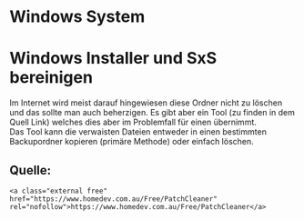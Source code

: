 # Windows System

# <span class="mw-headline" id="bkmrk-windows-installer-un-1">Windows Installer und SxS bereinigen</span>

Im Internet wird meist darauf hingewiesen diese Ordner nicht zu löschen und das sollte man auch beherzigen. Es gibt aber ein Tool (zu finden in dem Quell Link) welches dies aber im Problemfall für einen übernimmt.  
Das Tool kann die verwaisten Dateien entweder in einen bestimmten Backupordner kopieren (primäre Methode) oder einfach löschen.

## <span class="mw-headline" id="bkmrk-quelle%3A-1">Quelle:</span>

```
<a class="external free" href="https://www.homedev.com.au/Free/PatchCleaner" rel="nofollow">https://www.homedev.com.au/Free/PatchCleaner</a>
```